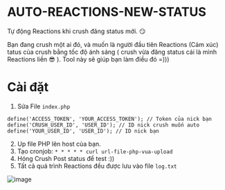 # AUTO-REACTIONS-NEW-STATUS
Tự động Reactions khi crush đăng status mới. 😏

Bạn đang crush một ai đó, và muốn là người đầu  tiên Reactions (Cảm xúc)  tatus của crush bằng tốc độ ánh sáng ( crush vừa đăng status cái là mình Reactions liền 😎 ). Tool này sẽ giúp bạn làm điều đó =)))
# Cài đặt
1. Sửa File `index.php` 
```
define('ACCESS_TOKEN', 'YOUR_ACCESS_TOKEN'); // Token của nick bạn
define('CRUSH_USER_ID', 'USER_ID'); // ID nick crush muốn auto
define('YOUR_USER_ID', 'USER_ID'); // ID nick bạn
```
2. Up file PHP lên host của bạn.
3. Tạo cronjob: `* * * * * curl url-file-php-vua-upload`
4. Hóng Crush Post status để test :))
5. Tất cả quá trình Reactions đều được lưu vào file `log.txt`

![image](https://i.imgur.com/Ml5Tka6.png)
